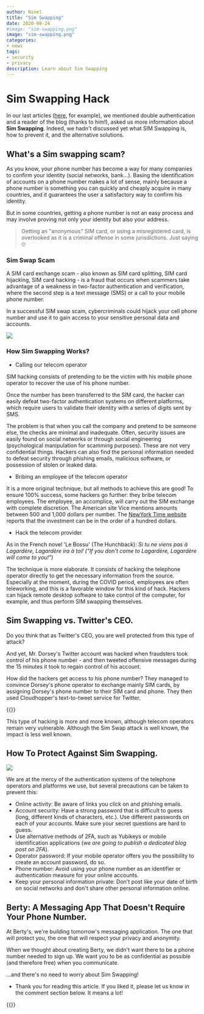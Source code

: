 ```yaml
---
author: Ninel
title: "Sim Swapping"
date: 2020-08-24
#image: "sim-swapping.png"
image: "sim-swapping.png"
categories:
- news
tags:
- security
- privacy
description: Learn about Sim Swapping 
---
```


# Sim Swapping Hack

In our last articles ([here](https://berty.tech/blog/create-strong-password/), for example), we mentioned double authentication and a reader of the blog (thanks to him!), asked us more information about **Sim Swapping**. Indeed, we hadn't discussed yet what SIM Swapping is, how to prevent it, and the alternative solutions. 

## What's a Sim swapping scam?

As you know, your phone number has become a way for many companies to confirm your identity (social networks, bank...). Basing the identification of accounts on a phone number makes a lot of sense, mainly because a phone number is something you can quickly and cheaply acquire in many countries, and it guarantees the user a satisfactory way to confirm his identity.

But in some countries, getting a phone number is not an easy process and may involve proving not only your identity but also your address.

> Getting an "anonymous" SIM card, or using a misregistered card, is overlooked as it is a criminal offense in some jurisdictions. Just saying 🙄


### Sim Swap Scam

A SIM card exchange scam - also known as SIM card splitting, SIM card hijacking, SIM card hacking - is a fraud that occurs when scammers take advantage of a weakness in two-factor authentication and verification, where the second step is a text message (SMS) or a call to your mobile phone number.

In a successful SIM swap scam, cybercriminals could hijack your cell phone number and use it to gain access to your sensitive personal data and accounts.

![](https://i.imgur.com/NVNeSue.jpg)


### How Sim Swapping Works? 

* Calling our telecom operator

SIM hacking consists of pretending to be the victim with his mobile phone operator to recover the use of his phone number.

Once the number has been transferred to the SIM card, the hacker can easily defeat two-factor authentication systems on different platforms, which require users to validate their identity with a series of digits sent by SMS. 

The problem is that when you call the company and pretend to be someone else, the checks are minimal and inadequate. Often, security issues are easily found on social networks or through social engineering (psychological manipulation for scamming purposes). These are not very confidential things. Hackers can also find the personal information needed to defeat security through phishing emails, malicious software, or possession of stolen or leaked data.

* Bribing an employee of the telecom operator

It is a more original technique, but all methods to achieve this are good! To ensure 100% success, some hackers go further: they bribe telecom employees. The employee, an accomplice, will carry out the SIM exchange with complete discretion. The American site Vice mentions amounts between 500 and 1,000 dollars per number. The [NewYork Time website](https://www.nytimes.com/2019/09/05/technology/sim-swap-jack-dorsey-hack.html) reports that the investment can be in the order of a hundred dollars. 

* Hack the telecom provider

As in the French novel 'Le Bossu' (The Hunchback): _Si tu ne viens pas à Lagardère, Lagardère ira à toi! ("If you don't come to Lagardère, Lagardère will come to you!")_ 

The technique is more elaborate. It consists of hacking the telephone operator directly to get the necessary information from the source. Especially at the moment, during the COVID period, employees are often teleworking, and this is a favorable window for this kind of hack. Hackers can hijack remote desktop software to take control of the computer, for example, and thus perform SIM swapping themselves. 


## Sim Swapping vs. Twitter's CEO.


Do you think that as Twitter's CEO, you are well protected from this type of attack? 

And yet, Mr. Dorsey's Twitter account was hacked when fraudsters took control of his phone number - and then tweeted offensive messages during the 15 minutes it took to regain control of his account.

How did the hackers get access to his phone number? They managed to convince Dorsey's phone operator to exchange mainly SIM cards, by assigning Dorsey's phone number to their SIM card and phone. They then used Cloudhopper's text-to-tweet service for Twitter.

{{<tweet id="1169334339672231936">}}

This type of hacking is more and more known, although telecom operators remain very vulnerable. Although the Sim Swap attack is well known, the impact is less well known. 


## How To Protect Against Sim Swapping.

![](https://i.imgur.com/FxjD4qV.jpg)


We are at the mercy of the authentication systems of the telephone operators and platforms we use, but several precautions can be taken to prevent this:

* Online activity: Be aware of links you click on and phishing emails. 
* Account security: Have a strong password that is difficult to guess (long, different kinds of characters, etc.). Use different passwords on each of your accounts. Make sure your secret questions are hard to guess. 
* Use alternative methods of 2FA, such as Yubikeys or mobile identification applications (_we are going to publish a dedicated blog post on 2FA_).  
* Operator password: If your mobile operator offers you the possibility to create an account password, do so.
* Phone number: Avoid using your phone number as an identifier or authentication measure for your online accounts.
* Keep your personal information private: Don't post like your date of birth on social networks and don't share other personal information online.

## Berty: A Messaging App That Doesn't Require Your Phone Number. 

At Berty's, we're building tomorrow's messaging application. The one that will protect you, the one that will respect your privacy and anonymity. 

When we thought about creating Berty, we didn't want there to be a phone number needed to sign up. We want you to be as confidential as possible (and therefore free) when you communicate. 

...and there's no need to worry about Sim Swapping! 

* Thank you for reading this article. If you liked it, please let us know in the comment section below. It means a lot!



{{<tweet id="1291024965630939136">}}

